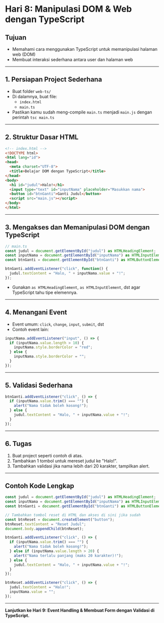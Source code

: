 # Hari 8: Manipulasi DOM & Web dengan TypeScript

## Tujuan
- Memahami cara menggunakan TypeScript untuk memanipulasi halaman web (DOM)
- Membuat interaksi sederhana antara user dan halaman web

---

## 1. Persiapan Project Sederhana

- Buat folder `web-ts/`
- Di dalamnya, buat file:
  - `index.html`
  - `main.ts`
- Pastikan kamu sudah meng-compile `main.ts` menjadi `main.js` dengan perintah `tsc main.ts`

---

## 2. Struktur Dasar HTML

```html
<!-- index.html -->
<!DOCTYPE html>
<html lang="id">
<head>
  <meta charset="UTF-8">
  <title>Belajar DOM dengan TypeScript</title>
</head>
<body>
  <h1 id="judul">Halo!</h1>
  <input type="text" id="inputNama" placeholder="Masukkan nama">
  <button id="btnGanti">Ganti Judul</button>
  <script src="main.js"></script>
</body>
</html>
```

---

## 3. Mengakses dan Memanipulasi DOM dengan TypeScript

```typescript
// main.ts
const judul = document.getElementById("judul") as HTMLHeadingElement;
const inputNama = document.getElementById("inputNama") as HTMLInputElement;
const btnGanti = document.getElementById("btnGanti") as HTMLButtonElement;

btnGanti.addEventListener("click", function() {
  judul.textContent = "Halo, " + inputNama.value + "!";
});
```
- Gunakan `as HTMLHeadingElement`, `as HTMLInputElement`, dst agar TypeScript tahu tipe elemennya.

---

## 4. Menangani Event

- Event umum: `click`, `change`, `input`, `submit`, dst
- Contoh event lain:
```typescript
inputNama.addEventListener("input", () => {
  if (inputNama.value.length > 10) {
    inputNama.style.borderColor = "red";
  } else {
    inputNama.style.borderColor = "";
  }
});
```

---

## 5. Validasi Sederhana

```typescript
btnGanti.addEventListener("click", () => {
  if (inputNama.value.trim() === "") {
    alert("Nama tidak boleh kosong!");
  } else {
    judul.textContent = "Halo, " + inputNama.value + "!";
  }
});
```

---

## 6. Tugas

1. Buat project seperti contoh di atas.
2. Tambahkan 1 tombol untuk mereset judul ke "Halo!".
3. Tambahkan validasi jika nama lebih dari 20 karakter, tampilkan alert.

---

## Contoh Kode Lengkap

```typescript
const judul = document.getElementById("judul") as HTMLHeadingElement;
const inputNama = document.getElementById("inputNama") as HTMLInputElement;
const btnGanti = document.getElementById("btnGanti") as HTMLButtonElement;

// Tambahkan tombol reset di HTML dan akses di sini jika sudah
const btnReset = document.createElement("button");
btnReset.textContent = "Reset Judul";
document.body.appendChild(btnReset);

btnGanti.addEventListener("click", () => {
  if (inputNama.value.trim() === "") {
    alert("Nama tidak boleh kosong!");
  } else if (inputNama.value.length > 20) {
    alert("Nama terlalu panjang (maks 20 karakter)!");
  } else {
    judul.textContent = "Halo, " + inputNama.value + "!";
  }
});

btnReset.addEventListener("click", () => {
  judul.textContent = "Halo!";
  inputNama.value = "";
});
```

---

**Lanjutkan ke Hari 9: Event Handling & Membuat Form dengan Validasi di TypeScript.**

